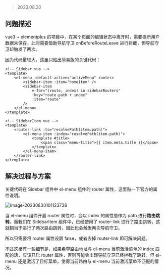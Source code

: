 > 2023.08.30

## 问题描述

vue3 + elementplus 的项目中，在某个页面的编辑状态中离开时，需要提示用户数据未保存，此时需要借助导航守卫 onBeforeRouteLeave 进行拦截，但导航守卫却触发了两次。

因为代码量较大，这里只贴出简易版的关键代码：

```vue
<!-- Sidebar.vue -->
<template>
	<el-menu :default-active="activeMenu" router>
		<sidebar-item :item="homeItem" />
		<sidebar-item
			v-for="(route, index) in sidebarRouters"
			:key="route.path + index"
			:item="route"
		/>
	</el-menu>
</template>
```

```vue
<!-- SidebarItem.vue -->
<template>
	<router-link :to="resolvePath(item.path)">
		<el-menu-item :index="resolvePath(item.path)">
			<template #title>
				<span class="menu-title">{{ item.meta.title }}</span>
			</template>
		</el-menu-item>
	</router-link>
</template>
```

## 解决过程与方案

关键代码在 Sidebar 组件中 el-menu 组件的 router 属性，这里贴一下官方的属性说明。

![image-20230830101123728](https://penguinbucket.obs.cn-southwest-2.myhuaweicloud.com/img/202308301011878.png)

当 el-menu 组件开启 router 属性时，会以 index 的属性值作为 path 进行**路由跳转**。而我们在 SidebarItem 组件中，已经使用了 router-link 进行了路由跳转，这就相当于进行了两次路由跳转，因此也会触发两次导航守卫。

所以只需要将 router 属性设置 false，或者去掉 router-link 即可解决问题。

不过这里有一些细节是，如果希望路由地址与 el-menu 当前激活菜单的 index 匹配的话，应该开启 router 属性，否则可能会出现导航守卫已经拦截了跳转，但 el-menu 还是激活了目标菜单，使得当前路由与 el-menu 当前激活菜单不匹配的情况。